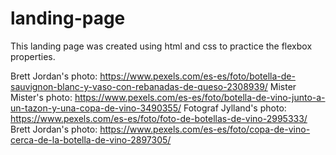 # landing-page
This landing page was created using html and css to practice the flexbox properties.

Brett Jordan's photo: https://www.pexels.com/es-es/foto/botella-de-sauvignon-blanc-y-vaso-con-rebanadas-de-queso-2308939/
Mister Mister's photo: https://www.pexels.com/es-es/foto/botella-de-vino-junto-a-un-tazon-y-una-copa-de-vino-3490355/
Fotograf Jylland's photo: https://www.pexels.com/es-es/foto/foto-de-botellas-de-vino-2995333/
Brett Jordan's photo: https://www.pexels.com/es-es/foto/copa-de-vino-cerca-de-la-botella-de-vino-2897305/
